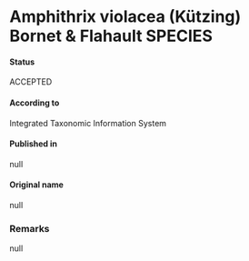 # Amphithrix violacea (Kützing) Bornet & Flahault SPECIES

#### Status
ACCEPTED

#### According to
Integrated Taxonomic Information System

#### Published in
null

#### Original name
null

### Remarks
null